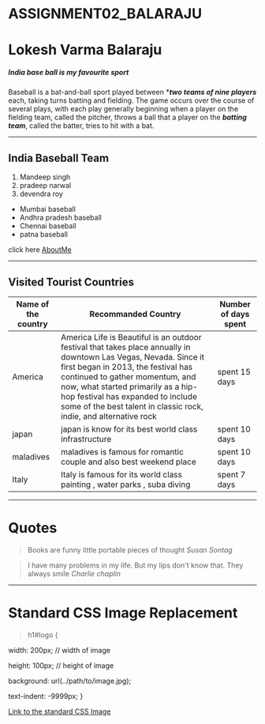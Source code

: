 # ASSIGNMENT02_BALARAJU

# Lokesh Varma Balaraju

##### India base ball is my favourite sport

Baseball is a bat-and-ball sport played between ****two teams of nine players*** each, taking turns batting and fielding. The game occurs over the course of several plays, with each play generally beginning when a player on the fielding team, called the pitcher, throws a ball that a player on the ***batting team***, called the batter, tries to hit with a bat.

----
## India Baseball Team

1. Mandeep singh
2. pradeep narwal
3. devendra roy
  - Mumbai baseball   
  - Andhra pradesh baseball
  - Chennai baseball 
  - patna baseball
   

click here [AboutMe](AboutMe.md)

---
## Visited Tourist Countries
| Name of the country | Recommanded Country | Number of days spent |
|---------------------|---------------------|----------------------|
| America | America Life is Beautiful is an outdoor festival that takes place annually in downtown Las Vegas, Nevada. Since it first began in 2013, the festival has continued to gather momentum, and now, what started primarily as a hip-hop festival has expanded to include some of the best talent in classic rock, indie, and alternative rock | spent 15 days |
| japan | japan is know for its best world class infrastructure | spent 10 days |
| maladives | maladives is famous for romantic couple and also best weekend place | spent 10 days |
| Italy | Italy is famous for its world class painting , water parks , suba diving | spent 7 days |

----
# Quotes

> Books are funny little portable pieces of thought *Susan Sontag*

> I have many problems in my life. But my lips don't know that. They always smile *Charlie chaplin*

---

# Standard CSS Image Replacement

> h1#logo {

   width: 200px; // width of image

   height: 100px; // height of image
  
   background: url(../path/to/image.jpg); 
   
   text-indent: -9999px;
}

[Link to the standard CSS Image](https://css-tricks.com/snippets/css/standard-css-image-replacement/)


